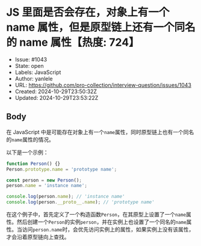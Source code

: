 # JS 里面是否会存在，对象上有一个 name 属性，但是原型链上还有一个同名的 name 属性【热度: 724】

- Issue: #1043
- State: open
- Labels: JavaScript
- Author: yanlele
- URL: https://github.com/pro-collection/interview-question/issues/1043
- Created: 2024-10-29T23:50:32Z
- Updated: 2024-10-29T23:53:22Z

## Body

在 JavaScript 中是可能存在对象上有一个`name`属性，同时原型链上也有一个同名的`name`属性的情况。

以下是一个示例：

```javascript
function Person() {}
Person.prototype.name = 'prototype name';

const person = new Person();
person.name = 'instance name';

console.log(person.name); // 'instance name'
console.log(person.__proto__.name); // 'prototype name'
```

在这个例子中，首先定义了一个构造函数`Person`，在其原型上设置了一个`name`属性。然后创建一个`Person`的实例`person`，并在实例上也设置了一个同名的`name`属性。当访问`person.name`时，会优先访问实例上的属性，如果实例上没有该属性，才会沿着原型链向上查找。
